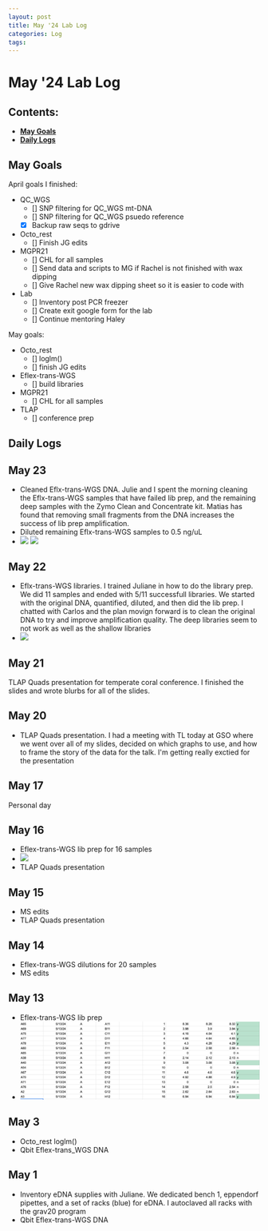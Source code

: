```yaml
---
layout: post
title: May '24 Lab Log
categories: Log
tags: 
---
```


# May '24 Lab Log

## Contents:
- [**May Goals**](#goals)  
- [**Daily Logs**](#log)     


## <a name="goals"></a> **May Goals**

April goals I finished: 
- QC_WGS
    - [] SNP filtering for QC_WGS mt-DNA
    - [] SNP filtering for QC_WGS psuedo reference 
    - [x] Backup raw seqs to gdrive
- Octo_rest
    - [] Finish JG edits 
- MGPR21
    - [] CHL for all samples 
    - [] Send data and scripts to MG if Rachel is not finished with wax dipping 
    - [] Give Rachel new wax dipping sheet so it is easier to code with 
- Lab 
    - [] Inventory post PCR freezer 
    - [] Create exit google form for the lab 
    - [] Continue mentoring Haley 

May goals: 
- Octo_rest
    - [] loglm() 
    - [] finish JG edits 
- Eflex-trans-WGS 
    - [] build libraries 
- MGPR21
    - [] CHL for all samples 
- TLAP
    - [] conference prep 

## <a name="log"></a> **Daily Logs**

## May 23
- Cleaned Eflx-trans-WGS DNA. Julie and I spent the morning cleaning the Eflx-trans-WGS samples that have failed lib prep, and the remaining deep samples with the Zymo Clean and Concentrate kit. Matias has found that removing small fragments from the DNA increases the success of lib prep amplification. 
- Diluted remaining Eflx-trans-WGS samples to 0.5 ng/uL 
- ![](https://github.com/wdunster/WDPrada_Lab_Notebook/blob/main/images/Eflex-trans-WGS_Clean1.png)
  ![](https://github.com/wdunster/WDPrada_Lab_Notebook/blob/main/images/Eflex-trans-WGS_Clean1-2.png)

## May 22 
- Eflx-trans-WGS libraries. I trained Juliane in how to do the library prep. We did 11 samples and ended with 5/11 successfull libraries. We started with the original DNA, quantified, diluted, and then did the lib prep. I chatted with Carlos and the plan movign forward is to clean the original DNA to try and improve amplification quality. The deep libraries seem to not work as well as the shallow libraries
- ![](https://github.com/wdunster/WDPrada_Lab_Notebook/blob/main/images/Eflex-trans-WGS_Lib4.png)

## May 21
TLAP Quads presentation for temperate coral conference. I finished the slides and wrote blurbs for all of the slides.

## May 20
- TLAP Quads presentation. I had a meeting with TL today at GSO where we went over all of my slides, decided on which graphs to use, and how to frame the story of the data for the talk. I'm getting really exctied for the presentation  

## May 17 
Personal day 

## May 16 
- Eflex-trans-WGS lib prep for 16 samples 
- ![](https://github.com/wdunster/WDPrada_Lab_Notebook/blob/main/images/Eflex-trans-WGS_Lib3.png)
- TLAP Quads presentation

## May 15 
- MS edits 
- TLAP Quads presentation

## May 14
- Eflex-trans-WGS dilutions for 20 samples 
- MS edits 

## May 13
- Eflex-trans-WGS lib prep 
- ![](https://github.com/wdunster/WDPrada_Lab_Notebook/blob/main/images/Eflex-trans-WGS_Lib2.png)

## May 3 
- Octo_rest loglm()
- Qbit Eflex-trans_WGS DNA 

## May 1 
- Inventory eDNA supplies with Juliane. We dedicated bench 1, eppendorf pipettes, and a set of racks (blue) for eDNA. I autoclaved all racks with the grav20 program 
- Qbit Eflex-trans-WGS DNA 
